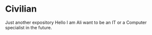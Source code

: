 # Civilian
Just another expository
Hello I am Ali want to be an IT or a Computer specialist in the future.

